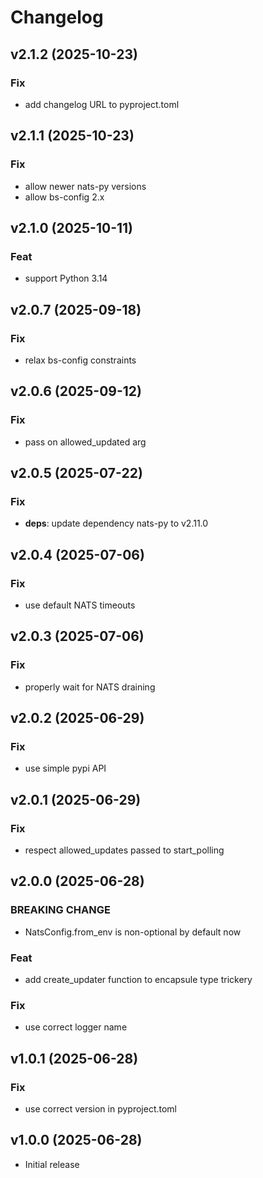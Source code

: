 # Changelog

## v2.1.2 (2025-10-23)

### Fix

- add changelog URL to pyproject.toml

## v2.1.1 (2025-10-23)

### Fix

- allow newer nats-py versions
- allow bs-config 2.x

## v2.1.0 (2025-10-11)

### Feat

- support Python 3.14

## v2.0.7 (2025-09-18)

### Fix

- relax bs-config constraints

## v2.0.6 (2025-09-12)

### Fix

- pass on allowed_updated arg

## v2.0.5 (2025-07-22)

### Fix

- **deps**: update dependency nats-py to v2.11.0

## v2.0.4 (2025-07-06)

### Fix

- use default NATS timeouts

## v2.0.3 (2025-07-06)

### Fix

- properly wait for NATS draining

## v2.0.2 (2025-06-29)

### Fix

- use simple pypi API

## v2.0.1 (2025-06-29)

### Fix

- respect allowed_updates passed to start_polling

## v2.0.0 (2025-06-28)

### BREAKING CHANGE

- NatsConfig.from_env is non-optional by default now

### Feat

- add create_updater function to encapsule type trickery

### Fix

- use correct logger name

## v1.0.1 (2025-06-28)

### Fix

- use correct version in pyproject.toml

## v1.0.0 (2025-06-28)

- Initial release
